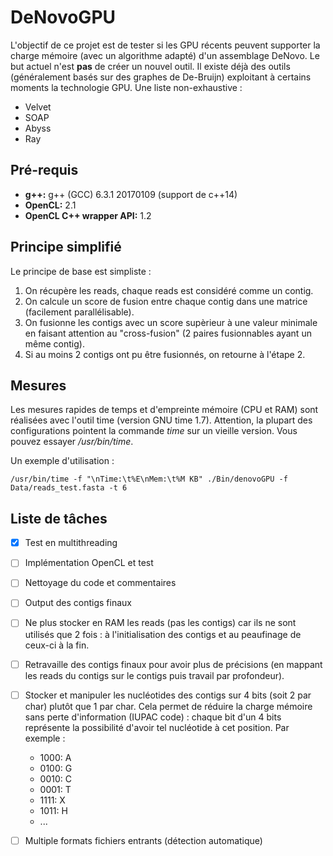 # DeNovoGPU
L'objectif de ce projet est de tester si les GPU récents peuvent supporter la charge mémoire (avec un algorithme adapté)
d'un assemblage DeNovo.
Le but actuel n'est **pas** de créer un nouvel outil.
Il existe déjà des outils (généralement basés sur des graphes de De-Bruijn) exploitant à certains moments la technologie GPU.
Une liste non-exhaustive :
- Velvet
- SOAP
- Abyss
- Ray

## Pré-requis
- **g++:** g++ (GCC) 6.3.1 20170109 (support de c++14)
- **OpenCL:** 2.1
- **OpenCL C++ wrapper API:** 1.2

## Principe simplifié
Le principe de base est simpliste :
1. On récupère les reads, chaque reads est considéré comme un contig.
2. On calcule un score de fusion entre chaque contig dans une matrice (facilement parallélisable).
3. On fusionne les contigs avec un score supèrieur à une valeur minimale en faisant attention au "cross-fusion"
(2 paires fusionnables ayant un même contig).
4. Si au moins 2 contigs ont pu être fusionnés, on retourne à l'étape 2.

## Mesures
Les mesures rapides de temps et d'empreinte mémoire (CPU et RAM) sont réalisées avec l'outil time (version GNU time 1.7).
Attention, la plupart des configurations pointent la commande _time_ sur un vieille version.
Vous pouvez essayer _/usr/bin/time_.

Un exemple d'utilisation :

`/usr/bin/time -f "\nTime:\t%E\nMem:\t%M KB" ./Bin/denovoGPU -f Data/reads_test.fasta -t 6`

## Liste de tâches
- [x] Test en multithreading
- [ ] Implémentation OpenCL et test
- [ ] Nettoyage du code et commentaires
- [ ] Output des contigs finaux
- [ ] Ne plus stocker en RAM les reads (pas les contigs) car ils ne sont utilisés que 2 fois : à l'initialisation des contigs et au peaufinage de ceux-ci à la fin.
- [ ] Retravaille des contigs finaux pour avoir plus de précisions (en mappant les reads du contigs sur le contigs puis travail par profondeur).
- [ ] Stocker et manipuler les nucléotides des contigs sur 4 bits (soit 2 par char) plutôt que 1 par char.
Cela permet de réduire la charge mémoire sans perte d'information (IUPAC code) : chaque bit d'un 4 bits représente la possibilité d'avoir tel nucléotide à cet position.
Par exemple :
	- 1000: A
	- 0100: G
	- 0010: C
	- 0001: T
	- 1111: X
	- 1011: H
	- ...
- [ ] Multiple formats fichiers entrants (détection automatique)

